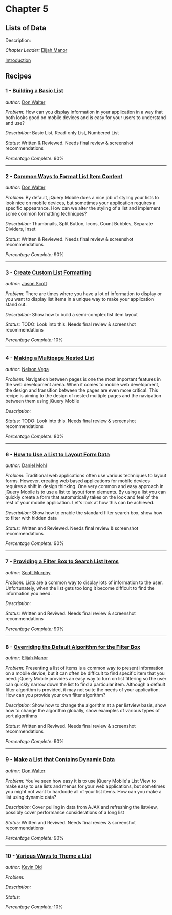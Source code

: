 # Chapter 5

## Lists of Data

Description: 

*Chapter Leader:* <a href="mailto:emanor@appendto.com">Elijah Manor</a>

<a href="/jquerymobilecookbook/book/blob/master/5-lists-of-data/introduction.adoc">Introduction</a>

## Recipes

### 1 - <a href="/jquerymobilecookbook/book/blob/master/5-lists-of-data/recipe-1.adoc">Building a Basic List</a>
*author:* <a href="mailto:don@don-walter.com">Don Walter</a>

*Problem:* How can you display information in your application in a way that both looks good on mobile devices and is easy for your users to understand and use?

*Description:* Basic List, Read-only List, Numbered List

*Status:* Written & Reviewed. Needs final review & screenshot recommendations

*Percentage Complete:* 90%

---

### 2 - <a href="/jquerymobilecookbook/book/blob/master/5-lists-of-data/recipe-2.adoc">Common Ways to Format List Item Content</a>
*author:* <a href="mailto:don@don-walter.com">Don Walter</a>

*Problem:* By default, jQuery Mobile does a nice job of styling your lists to look nice on mobile devices, but sometimes your application requires a specific appearance. How can we alter the styling of a list and implement some common formatting techniques?

*Description:* Thumbnails, Split Button, Icons, Count Bubbles, Separate Dividers, Inset

*Status:* Written & Reviewed. Needs final review & screenshot recommendations

*Percentage Complete:* 90%

--- 

### 3 - <a href="/jquerymobilecookbook/book/blob/master/5-lists-of-data/recipe-3.adoc">Create Custom List Formatting</a> 
*author:* <a href="mailto:jasscott@rim.com">Jason Scott</a>

*Problem:* There are times where you have a lot of information to display or you want to display list items in a unique way to make your application stand out.

*Description:* Show how to build a semi-complex list item layout

*Status:* TODO: Look into this. Needs final review & screenshot recommendations

*Percentage Complete:* 10%

---

### 4 - <a href="/jquerymobilecookbook/book/blob/master/5-lists-of-data/recipe-4.adoc">Making a Multipage Nested List</a>
*author:* <a href="mailto:nvegamarrero@gmail.com">Nelson Vega</a>

*Problem:*  Navigation between pages is one the most important features in the web development arena. 
When it comes to mobile web development, the design and transition between the pages are even  more critical. 
This recipe is aiming to the design of nested multiple pages and the navigation between them using jQuery Mobile

*Description:*

*Status:* TODO: Look into this. Needs final review & screenshot recommendations

*Percentage Complete:* 80%

---

### 6 - <a href="/jquerymobilecookbook/book/blob/master/5-lists-of-data/recipe-6.adoc">How to Use a List to Layout Form Data</a>
*author:* <a href="mailto:danmohl@gmail.com">Daniel Mohl</a>

*Problem:* Traditional web applications often use various techniques to layout forms. However, creating web based applications for mobile devices requires a shift in design thinking. One very common and easy approach in jQuery Mobile is to use a list to layout form elements. By using a list you can quickly create a form that automatically takes on the look and feel of the rest of your mobile application. Let's look at how this can be achieved.

*Description:* Show how to enable the standard filter search box, show how to filter with hidden data

*Status:* Written and Reviewed. Needs final review & screenshot recommendations

*Percentage Complete:* 90%

---

### 7 - <a href="/jquerymobilecookbook/book/blob/master/5-lists-of-data/recipe-7.adoc">Providing a Filter Box to Search List Items</a>
*author:* <a href="mailto:stmhawaii@gmail.com">Scott Murphy</a>

*Problem:* Lists are a common way to display lots of information to the user. Unfortunately, when the list gets too long it become difficult to find the information you need.

*Description:*

*Status:* Written and Reviwed. Needs final review & screenshot recommendations

*Percentage Complete:* 90%

---

### 8 - <a href="/jquerymobilecookbook/book/blob/master/5-lists-of-data/recipe-8.adoc">Overriding the Default Algorithm for the Filter Box</a>
*author:* <a href="mailto:elijah.manor@gmail.com">Elijah Manor</a>

*Problem:* Presenting a list of items is a common way to present information on a mobile device, but it can often be difficult to find specific item that you need. jQuery Mobile provides an easy way to turn on list filtering so the user can quickly narrow down the list to find a particular item. Although a default filter algorithm is provided, it may not suite the needs of your application. How can you provide your own filter algorithm?

*Description:* Show how to change the algorithm at a per listview basis, show how to change the algorithm globally, show examples of various types of sort algorithms

*Status:* Written and Reviwed. Needs final review & screenshot recommendations

*Percentage Complete:* 90%

---

### 9 - <a href="/jquerymobilecookbook/book/blob/master/5-lists-of-data/recipe-9.adoc">Make a List that Contains Dynamic Data</a>
*author:* <a href="mailto:don@don-walter.com">Don Walter</a>

*Problem:* You've seen how easy it is to use jQuery Mobile's List View to make easy to use lists and menus for your web applications, but sometimes you might not want to hardcode all of your list items. How can you make a list using dynamic data?

*Description:* Cover pulling in data from AJAX and refreshing the listview, possibly cover performance considerations of a long list

*Status:* Written and Reviwed. Needs final review & screenshot recommendations

*Percentage Complete:* 90%

---

### 10 - <a href="/jquerymobilecookbook/book/blob/master/5-lists-of-data/recipe-10.adoc">Various Ways to Theme a List</a>
*author:* <a href="mailto:kevin@kevinold.com">Kevin Old</a> 

*Problem:*

*Description:*

*Status:*

*Percentage Complete:* 10%
